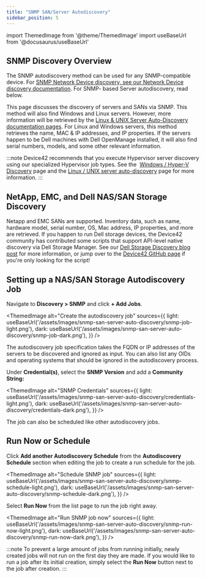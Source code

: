 ```yaml
---
title: "SNMP SAN/Server Autodiscovery"
sidebar_position: 5
---
```


import ThemedImage from '@theme/ThemedImage'
import useBaseUrl from '@docusaurus/useBaseUrl'

## SNMP Discovery Overview

The SNMP autodiscovery method can be used for any SNMP-compatible device. For [SNMP Network Device discovery, see our Network Device discovery documentation](/auto-discovery/network-auto-discovery.mdx). For SNMP- based Server autodiscovery, read below.

This page discusses the discovery of servers and SANs via SNMP. This method will also find Windows and Linux servers. However, more information will be retrieved by the [Linux & UNIX Server Auto-Discovery documentation pages](/auto-discovery/linux-unix-server-auto-discovery.mdx). For Linux and Windows servers, this method retrieves the name, MAC & IP addresses, and IP properties. If the servers happen to be Dell machines with Dell OpenManage installed, it will also find serial numbers, models, and some other relevant information.

:::note
Device42 recommends that you execute Hypervisor server discovery using our specialized Hypervisor job types. See the  [Windows / Hyper-V Discovery](/auto-discovery/windows-and-hyper-v-auto-discovery.mdx) page and the [Linux / UNIX server auto-discovery](/auto-discovery/linux-unix-server-auto-discovery.mdx) page for more information.
:::

## NetApp, EMC, and Dell NAS/SAN Storage Discovery

Netapp and EMC SANs are supported. Inventory data, such as name, hardware model, serial number, OS, Mac address, IP properties, and more are retrieved. If you happen to run Dell storage devices, the Device42 community has contributed some scripts that support API-level native discovery via Dell Storage Manager. See our [Dell Storage Discovery blog post](https://www.device42.com/blog/2018/06/05/dell-storage-discovery-script-by-the-device42-community/) for more information, or jump over to the [Device42 GitHub page](https://github.com/device42/dellstorage-device42) if you're only looking for the script!

## Setting up a NAS/SAN Storage Autodiscovery Job

Navigate to **Discovery > SNMP** and click **+ Add Jobs**.

<ThemedImage
  alt="Create the autodiscovery job"
  sources={{
    light: useBaseUrl('/assets/images/snmp-san-server-auto-discovery/snmp-job-light.png'),
    dark: useBaseUrl('/assets/images/snmp-san-server-auto-discovery/snmp-job-dark.png'),
  }}
/>

The autodiscovery job specification takes the FQDN or IP addresses of the servers to be discovered and ignored as input. You can also list any OIDs and operating systems that should be ignored in the autodiscovery process.

Under **Credential(s)**, select the **SNMP Version** and add a **Community String:**  

<ThemedImage
  alt="SNMP Credentials"
  sources={{
    light: useBaseUrl('/assets/images/snmp-san-server-auto-discovery/credentials-light.png'),
    dark: useBaseUrl('/assets/images/snmp-san-server-auto-discovery/credentials-dark.png'),
  }}
/>

The job can also be scheduled like other autodiscovery jobs.

## Run Now or Schedule

Click **Add another Autodiscovery Schedule** from the **Autodiscovery Schedule** section when editing the job to create a run schedule for the job.

<ThemedImage
  alt="Schedule SNMP job"
  sources={{
    light: useBaseUrl('/assets/images/snmp-san-server-auto-discovery/snmp-schedule-light.png'),
    dark: useBaseUrl('/assets/images/snmp-san-server-auto-discovery/snmp-schedule-dark.png'),
  }}
/>

Select **Run Now** from the list page to run the job right away.

<ThemedImage
  alt="Run SNMP job now"
  sources={{
    light: useBaseUrl('/assets/images/snmp-san-server-auto-discovery/snmp-run-now-light.png'),
    dark: useBaseUrl('/assets/images/snmp-san-server-auto-discovery/snmp-run-now-dark.png'),
  }}
/>

:::note
To prevent a large amount of jobs from running initially, newly created jobs will not run on the first day they are made. If you would like to run a job after its initial creation, simply select the **Run Now** button next to the job after creation.
:::
